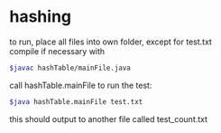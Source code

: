 # hashing
to run, place all files into own folder, except for test.txt <br />
compile if necessary with <br />
```bash
$javac hashTable/mainFile.java
```
call hashTable.mainFile to run the test: <br />
```bash
$java hashTable.mainFile test.txt
```
this should output to another file called test_count.txt <br />
